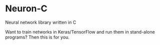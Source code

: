 # Neuron-C
Neural network library written in C

Want to train networks in Keras/TensorFlow and run them in stand-alone programs? Then this is for you.

